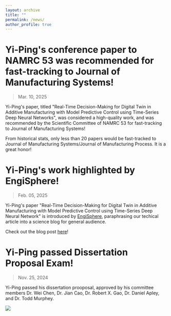 ```yaml
---
layout: archive
title: ""
permalink: /news/
author_profile: true
---
```



Yi-Ping's conference paper to NAMRC 53 was recommended for fast-tracking to Journal of Manufacturing Systems!
========

> Mar. 10, 2025

Yi-Ping's paper, titled "Real-Time Decision-Making for Digital Twin in Additive Manufacturing with Model Predictive Control using Time-Series Deep Neural Networks", was considered a high-quality work, and was recommended by the Scientific Committee of NAMRC 53 for fast-tracking to Journal of Manufacturing Systems! 

From historical stats, only less than 20 papers would be fast-tracked to Journal of Manufacturing Systems/Journal of Manufacturing Process. It is a great honor!




Yi-Ping's work highlighted by EngiSphere!
=====

> Feb. 05, 2025

Yi-Ping's paper "Real-Time Decision-Making for Digital Twin in Additive Manufacturing with Model Predictive Control using Time-Series Deep Neural Network" is introduced by [EngiSphere](https://engisphere.com/), paraphrasing our techical article into a science blog for general audience. 

Check out the blog post [here](https://engisphere.com/real-time-smart-manufacturing-how-ai-and-digital-twins-are-revolutionizing-additive-manufacturing/)!




Yi-Ping passed Dissertation Proposal Exam!
=====

> Nov. 25, 2024

Yi-Ping passed his dissertation prooposal, approved by his committee members Dr. Wei Chen, Dr. Jian Cao, Dr. Robert X. Gao, Dr. Daniel Apley, and Dr. Todd Murphey. 

<img src="https://yiping514.github.io/chenyp.github.io/images/news_proposal.jpeg">
